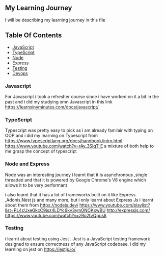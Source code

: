 ## My Learning Journey 

I will be describing my learning journey in this file 

## Table Of Contents

- [JavaScript](https://prime-checker-frontend.herokuapp.com/) 
- [TypeScript](nfdjfj) 
- [Node](goog)
- [Express](goog)
- [Testing](goog)
- [Devops](goog)

### Javascript 
For Javascript i took a refresher course since i have worked on it a bit in the past and i did my studying omn Javascript in this link https://learnxinyminutes.com/docs/javascript/

### TypeScript 
Typescript was pretty easy to pick as i am already familair with typing on OOP  and i did my learning on Typescript from
https://www.typescriptlang.org/docs/handbook/intro.html
https://www.youtube.com/watch?v=rAy_3SIqT-E
a mixture of both help to me grasp the concept of typescript

### Node and Express
Node was an interesting journey i learnt that it is  asynchronous  ,single threaded and that it is powered by Google Chrome's V8 engine  which allows it to be very performant

i also learnt that it has a lot of frameworks built on it like Express ,Adonis,Nest js and many more, but i only learnt about Express Js
i learnt about them from 
https://nodejs.dev/
https://www.youtube.com/playlist?list=PL4cUxeGkcC9jsz4LDYc6kv3ymONOKxwBU
http://expressjs.com/
https://www.youtube.com/watch?v=zRo2tvQpus8

### Testing
i learnt about testing using Jest .
Jest is a JavaScript testing framework designed to ensure correctness of any JavaScript codebase.
i did my learning on jest on
https://jestjs.io/

